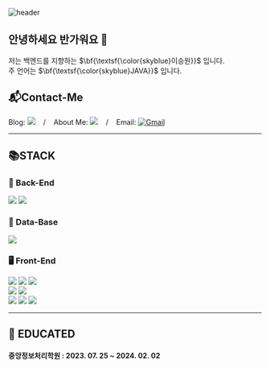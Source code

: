 ![header](https://capsule-render.vercel.app/api?type=waving&color=cfe2f3&height=250&textBg=true&text=%20%20LEESEUNGWON's%20%20GitHub%20😊%20%20&fontColor=ffffff&fontSize=40&animation=fadeIn&fontAlignY=35)

## 안녕하세요 반가워요 👋

저는 백엔드를 지향하는 $\bf{\textsf{\color{skyblue}이승원}}$ 입니다. <br/>
주 언어는  $\bf{\textsf{\color{skyblue}JAVA}}$ 입니다.

## 📬Contact-Me
<div>
  Blog: <a href="https://seungwon2093.tistory.com/"> <img src="https://img.shields.io/badge/Blog-FF5722?style=flat&logo=blogger&logoColor=white"/></a>
  &nbsp;&nbsp; / &nbsp;&nbsp;
  About Me: <a href="https://icy-dish-0e6.notion.site/312d3dff7b474db3a6d9417f00c8c824?pvs=4"><img src ="https://img.shields.io/badge/notion-000000.svg?&style=flat&logo=notion&logoColor=ffffff"/></a>
  &nbsp;&nbsp; / &nbsp;&nbsp;
  Email: <a href="mailto:iseung2093@gmail.com" target="_blank"><img alt="Gmail" src ="https://img.shields.io/badge/Gmail-EA4335.svg?&style=flat&logo=Gmail&logoColor=ffffff"/></a>
</div>


---
## 📚STACK
### 👜 Back-End
<div>
  <img src="https://img.shields.io/badge/Java 17-139C5A?style=for-the-badge&logo=OpenJDK&logoColor=white"/>
  <img src="https://img.shields.io/badge/SpringBoot 3-6DB33F?style=for-the-badge&logo=SpringBoot&logoColor=white">
</div>

### 💾 Data-Base
<img src="https://img.shields.io/badge/MariaDB 10.11-003545?style=for-the-badge&logo=MariaDB&logoColor=white">

### 🖥️ Front-End
<div>
  <img src="https://img.shields.io/badge/HTML 5-E34F26?style=for-the-badge&logo=html5&logoColor=white"/>
  <img src="https://img.shields.io/badge/CSS 3-1572B6?style=for-the-badge&logo=css3&logoColor=white"/>
  <img src="https://img.shields.io/badge/javascript-F7DF1E?style=for-the-badge&logo=javascript&logoColor=white"/>
  </br>
  <img src="https://img.shields.io/badge/nodedotjs-339933?style=for-the-badge&logo=nodedotjs&logoColor=white"/>
  <img src="https://img.shields.io/badge/npm-CB3837?style=for-the-badge&logo=npm&logoColor=white"/>
  </br>
  <img src="https://img.shields.io/badge/react-61DAFB?style=for-the-badge&logo=React&logoColor=white"/>
  <img src="https://img.shields.io/badge/chakraui-319795?style=for-the-badge&logo=chakraui&logoColor=white"/>
  <img src="https://img.shields.io/badge/axios-5A29E4?style=for-the-badge&logo=axios&logoColor=white"/>
</div>

---

## 🏫 EDUCATED
#### 중앙정보처리학원 : 2023. 07. 25 ~ 2024. 02. 02
